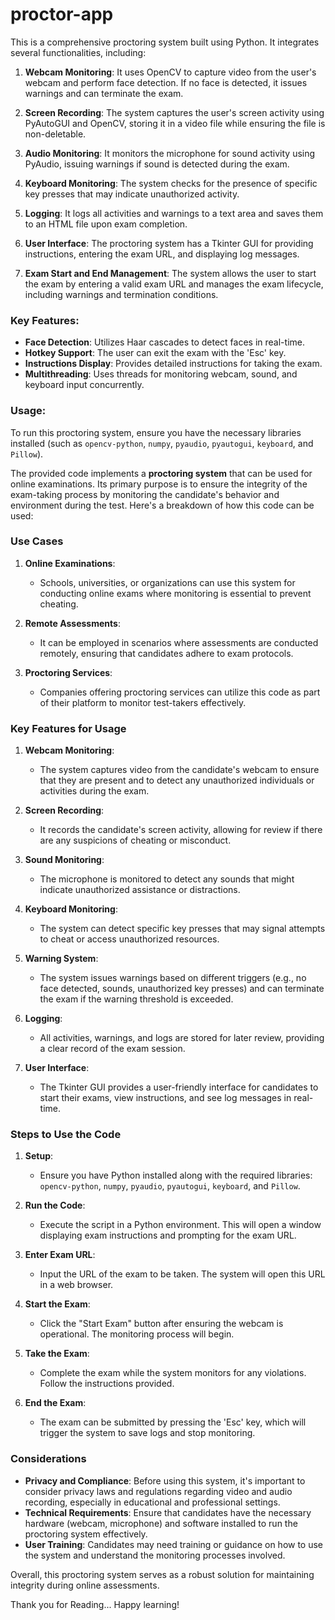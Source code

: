 # proctor-app

This is a comprehensive proctoring system built using Python. It integrates several functionalities, including:

1. **Webcam Monitoring**: It uses OpenCV to capture video from the user's webcam and perform face detection. If no face is detected, it issues warnings and can terminate the exam.

2. **Screen Recording**: The system captures the user's screen activity using PyAutoGUI and OpenCV, storing it in a video file while ensuring the file is non-deletable.

3. **Audio Monitoring**: It monitors the microphone for sound activity using PyAudio, issuing warnings if sound is detected during the exam.

4. **Keyboard Monitoring**: The system checks for the presence of specific key presses that may indicate unauthorized activity.

5. **Logging**: It logs all activities and warnings to a text area and saves them to an HTML file upon exam completion.

6. **User Interface**: The proctoring system has a Tkinter GUI for providing instructions, entering the exam URL, and displaying log messages.

7. **Exam Start and End Management**: The system allows the user to start the exam by entering a valid exam URL and manages the exam lifecycle, including warnings and termination conditions.

### Key Features:
- **Face Detection**: Utilizes Haar cascades to detect faces in real-time.
- **Hotkey Support**: The user can exit the exam with the 'Esc' key.
- **Instructions Display**: Provides detailed instructions for taking the exam.
- **Multithreading**: Uses threads for monitoring webcam, sound, and keyboard input concurrently.

### Usage:
To run this proctoring system, ensure you have the necessary libraries installed (such as `opencv-python`, `numpy`, `pyaudio`, `pyautogui`, `keyboard`, and `Pillow`).


The provided code implements a **proctoring system** that can be used for online examinations. Its primary purpose is to ensure the integrity of the exam-taking process by monitoring the candidate's behavior and environment during the test. Here's a breakdown of how this code can be used:

### Use Cases

1. **Online Examinations**:
   - Schools, universities, or organizations can use this system for conducting online exams where monitoring is essential to prevent cheating.

2. **Remote Assessments**:
   - It can be employed in scenarios where assessments are conducted remotely, ensuring that candidates adhere to exam protocols.

3. **Proctoring Services**:
   - Companies offering proctoring services can utilize this code as part of their platform to monitor test-takers effectively.

### Key Features for Usage

1. **Webcam Monitoring**:
   - The system captures video from the candidate's webcam to ensure that they are present and to detect any unauthorized individuals or activities during the exam.

2. **Screen Recording**:
   - It records the candidate's screen activity, allowing for review if there are any suspicions of cheating or misconduct.

3. **Sound Monitoring**:
   - The microphone is monitored to detect any sounds that might indicate unauthorized assistance or distractions.

4. **Keyboard Monitoring**:
   - The system can detect specific key presses that may signal attempts to cheat or access unauthorized resources.

5. **Warning System**:
   - The system issues warnings based on different triggers (e.g., no face detected, sounds, unauthorized key presses) and can terminate the exam if the warning threshold is exceeded.

6. **Logging**:
   - All activities, warnings, and logs are stored for later review, providing a clear record of the exam session.

7. **User Interface**:
   - The Tkinter GUI provides a user-friendly interface for candidates to start their exams, view instructions, and see log messages in real-time.

### Steps to Use the Code

1. **Setup**:
   - Ensure you have Python installed along with the required libraries: `opencv-python`, `numpy`, `pyaudio`, `pyautogui`, `keyboard`, and `Pillow`.

2. **Run the Code**:
   - Execute the script in a Python environment. This will open a window displaying exam instructions and prompting for the exam URL.

3. **Enter Exam URL**:
   - Input the URL of the exam to be taken. The system will open this URL in a web browser.

4. **Start the Exam**:
   - Click the "Start Exam" button after ensuring the webcam is operational. The monitoring process will begin.

5. **Take the Exam**:
   - Complete the exam while the system monitors for any violations. Follow the instructions provided.

6. **End the Exam**:
   - The exam can be submitted by pressing the 'Esc' key, which will trigger the system to save logs and stop monitoring.

### Considerations

- **Privacy and Compliance**: Before using this system, it's important to consider privacy laws and regulations regarding video and audio recording, especially in educational and professional settings.
- **Technical Requirements**: Ensure that candidates have the necessary hardware (webcam, microphone) and software installed to run the proctoring system effectively.
- **User Training**: Candidates may need training or guidance on how to use the system and understand the monitoring processes involved.

Overall, this proctoring system serves as a robust solution for maintaining integrity during online assessments. 

Thank you for Reading... Happy learning!
